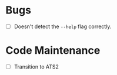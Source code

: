 # Bugs
- [ ] Doesn't detect the `--help` flag correctly.
# Code Maintenance
- [ ] Transition to ATS2
